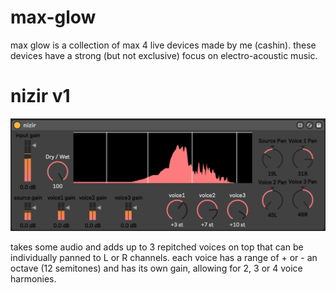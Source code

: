 # max-glow

max glow is a collection of max 4 live devices made by me (cashin). these devices have a strong (but not exclusive) focus on electro-acoustic music.

# nizir v1

![image of nizir device](nizir.png)

takes some audio and adds up to 3 repitched voices on top that can be individually panned to L or R channels. each voice has a range of + or - an octave (12 semitones) and has its own gain, allowing for 2, 3 or 4 voice harmonies.
